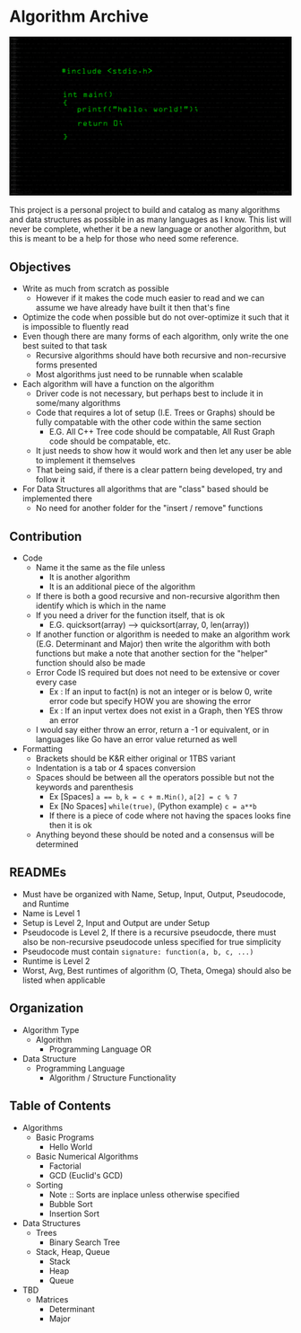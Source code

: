 # Algorithm Archive

![](helloWorld.png)

This project is a personal project to build and catalog as many algorithms and data structures as possible in as many languages as I know.
This list will never be complete, whether it be a new language or another algorithm, but this is meant to be a help for those who need some reference.

## Objectives

- Write as much from scratch as possible
    - However if it makes the code much easier to read and we can assume we have already have built it then that's fine
- Optimize the code when possible but do not over-optimize it such that it is impossible to fluently read
- Even though there are many forms of each algorithm, only write the one best suited to that task
    - Recursive algorithms should have both recursive and non-recursive forms presented
    - Most algorithms just need to be runnable when scalable
- Each algorithm will have a function on the algorithm
    - Driver code is not necessary, but perhaps best to include it in some/many algorithms
    - Code that requires a lot of setup (I.E. Trees or Graphs) should be fully compatable with the other code within the same section
        - E.G. All C++ Tree code should be compatable, All Rust Graph code should be compatable, etc.
    - It just needs to show how it would work and then let any user be able to implement it themselves
    - That being said, if there is a clear pattern being developed, try and follow it 
- For Data Structures all algorithms that are "class" based should be implemented there
    - No need for another folder for the "insert / remove" functions

## Contribution

- Code
    - Name it the same as the file unless
        - It is another algorithm 
        - It is an additional piece of the algorithm
    - If there is both a good recursive and non-recursive algorithm then identify which is which in the name
    - If you need a driver for the function itself, that is ok
        - E.G. quicksort(array) --> quicksort(array, 0, len(array))
    - If another function or algorithm is needed to make an algorithm work (E.G. Determinant and Major) then write the algorithm with both functions but make a note that another section for the "helper" function should also be made
    - Error Code IS required but does not need to be extensive or cover every case
        - Ex : If an input to fact(n) is not an integer or is below 0, write error code but specify HOW you are showing the error
        - Ex : If an input vertex does not exist in a Graph, then YES throw an error
    - I would say either throw an error, return a -1 or equivalent, or in languages like Go have an error value returned as well
- Formatting
    - Brackets should be K&R either original or 1TBS variant
    - Indentation is a tab or 4 spaces conversion
    - Spaces should be between all the operators possible but not the keywords and parenthesis
        - Ex [Spaces] `a == b`, `k = c + m.Min()`, `a[2] = c % 7`
        - Ex [No Spaces] `while(true)`, (Python example) `c = a**b`
        - If there is a piece of code where not having the spaces looks fine then it is ok
    - Anything beyond these should be noted and a consensus will be determined

## READMEs
- Must have be organized with Name, Setup, Input, Output, Pseudocode, and Runtime
- Name is Level 1
- Setup is Level 2, Input and Output are under Setup
- Pseudocode is Level 2, If there is a recursive pseudocde, there must also be non-recursive pseudocode unless specified for true simplicity
- Pseudocode must contain `signature: function(a, b, c, ...)`
- Runtime is Level 2
- Worst, Avg, Best runtimes of algorithm (O, Theta, Omega) should also be listed when applicable

## Organization

- Algorithm Type 
    - Algorithm 
        - Programming Language
OR
- Data Structure
    - Programming Language
        - Algorithm / Structure Functionality

## Table of Contents

- Algorithms
    - Basic Programs 
        - Hello World 
    - Basic Numerical Algorithms 
        - Factorial
        - GCD (Euclid's GCD)
    - Sorting 
        - Note :: Sorts are inplace unless otherwise specified
        - Bubble Sort
        - Insertion Sort
- Data Structures
    - Trees 
        - Binary Search Tree
    - Stack, Heap, Queue 
        - Stack
        - Heap
        - Queue
- TBD
    - Matrices 
        - Determinant
        - Major
